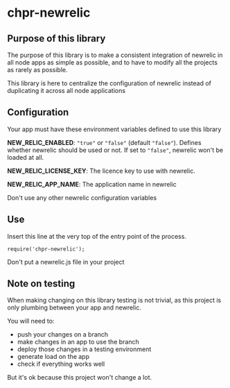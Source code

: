 # chpr-newrelic

## Purpose of this library

The purpose of this library is to make a consistent integration of newrelic
in all node apps as simple as possible, and to have to modify all the projects
as rarely as possible.

This library is here to centralize the configuration of newrelic instead of
duplicating it across all node applications

## Configuration

Your app must have these environment variables defined to use this library

**NEW_RELIC_ENABLED**: `"true"` or `"false"` (default `"false"`). Defines whether
newrelic should be used or not. If set to `"false"`, newrelic won't be
loaded at all.

**NEW_RELIC_LICENSE_KEY**: The licence key to use with newrelic.

**NEW_RELIC_APP_NAME**: The application name in newrelic

Don't use any other newrelic configuration variables

## Use

Insert this line at the very top of the entry point of the process.

    require('chpr-newrelic');

Don't put a newrelic.js file in your project

## Note on testing

When making changing on this library testing is not trivial, as this project
is only plumbing between your app and newrelic.

You will need to:
- push your changes on a branch
- make changes in an app to use the branch
- deploy those changes in a testing environment
- generate load on the app
- check if everything works well

But it's ok because this project won't change a lot.

